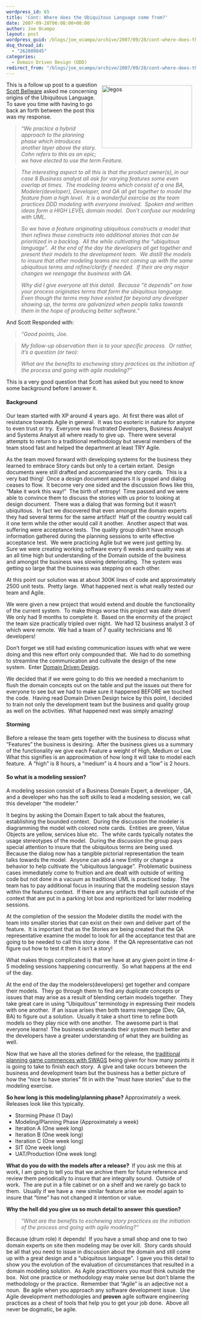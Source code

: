 ```yaml
---
wordpress_id: 65
title: 'Cont: Where does the Ubiquitous Language come from?'
date: 2007-09-28T06:08:00+00:00
author: Joe Ocampo
layout: post
wordpress_guid: /blogs/joe_ocampo/archive/2007/09/28/cont-where-does-the-ubiquitous-language-come-from.aspx
dsq_thread_id:
  - "262089845"
categories:
  - Domain Driven Design (DDD)
redirect_from: "/blogs/joe_ocampo/archive/2007/09/28/cont-where-does-the-ubiquitous-language-come-from.aspx/"
---
```

[<img src="http://lostechies.com/content/joeocampo/uploads/2011/03ContWheredoestheUbiquitousLanguagecomefr_1E31/legos_thumb.jpg" style="border: 0px none;margin: 10px" alt="legos" align="right" border="0" height="167" width="240" />](http://lostechies.com/content/joeocampo/uploads/2011/03ContWheredoestheUbiquitousLanguagecomefr_1E31/legos_2.jpg) This is a follow up post to a question <a href="http://codebetter.com/blogs/scott.bellware/archive/2007/09/25/168685.aspx" target="_blank">Scott Bellware</a> asked me concerning origins of the Ubiquitous Language. To save you time with having to go back an forth between the post this was my response.

> _&#8220;We practice a hybrid approach to the planning phase which introduces another layer above the story.&nbsp; Cohn refers to this as an epic; we have elected to use the term Feature._

> _The interesting aspect to all this is that the product owner(s), in our case 8 Business analyst all ask for varying features some even overlap at times.&nbsp; The modeling teams which consist of a one BA, Modeler(developer), Developer, and QA all get together to model the feature from a high level.&nbsp; It is a wonderful exercise as the team practices DDD modeling with everyone involved.&nbsp; Spoken and written ideas form a HIGH LEVEL domain model.&nbsp; Don&#8217;t confuse our modeling with UML.&nbsp;_ 
> 
> _So we have a feature originating ubiquitous constructs a model that then refines those constructs into additional stories that can be prioritized in a backlog.&nbsp; All the while cultivating the &#8220;ubiquitous language&#8221;.&nbsp; At the end of the day the developers all get together and present their models to the development team.&nbsp; We distill the models to insure that other modeling teams are not coming up with the same ubiquitous terms and refine/clarify if needed.&nbsp; If their are any major changes we reengage the business with QA._
> 
> _Why did I give everyone all this detail.&nbsp; Because &#8220;it depends&#8221; on how your process originates terms that form the ubiquitous language.&nbsp; Even though the terms may have existed far beyond any developer showing up, the terms are galvanized when people talks towards them in the hope of producing better software.&#8221;_

And Scott Responded with:

> _&#8220;Good points, Joe._

> _My follow-up observation then is to your specific process.&nbsp; Or rather, it&#8217;s a question (or two):_
> 
> _What are the benefits to eschewing story practices as the initiation of the process and going with agile modeling?&#8221;_

This is a very good question that Scott has asked but you need to know some background before I answer it.

#### Background

Our team started with XP around 4 years ago.&nbsp; At first there was allot of resistance towards Agile in general.&nbsp; It was too esoteric in nature for anyone to even trust or try.&nbsp; Everyone was frustrated Developers, Business Analyst and Systems Analyst all where ready to give up.&nbsp; There were several attempts to return to a traditional methodology but several members of the team stood fast and helped the department at least TRY Agile.

As the team moved forward with developing systems for the business they learned to embrace Story cards but only to a certain extant.&nbsp; Design documents were still drafted and accompanied the story cards.&nbsp; This is a very bad thing!&nbsp; Once a design document appears it is gospel and dialog ceases to flow.&nbsp; It become very one sided and the discussion flows like this, &#8220;Make it work this way!&#8221;&nbsp; The birth of entropy!&nbsp; Time passed and we were able to convince them to discuss the stories with us prior to looking at design document.&nbsp; There was a dialog that was forming but it wasn&#8217;t ubiquitous.&nbsp; In fact we discovered that even amongst the domain experts they had several terms for the same artifact!&nbsp; Half of the country would call it one term while the other would call it another.&nbsp; Another aspect that was suffering were acceptance tests.&nbsp; The quality group didn&#8217;t have enough information gathered during the planning sessions to write effective acceptance test.&nbsp; We were practicing Agile but we were just getting by.&nbsp; Sure we were creating working software every 6 weeks and quality was at an all time high but understanding of the Domain outside of the business and amongst the business was slowing deteriorating.&nbsp; The system was getting so large that the business was stepping on each other.

At this point our solution was at about 300K lines of code and approximately 2500 unit tests.&nbsp; Pretty large.&nbsp; What happened next is what really tested our team and Agile.

We were given a new project that would extend and double the functionality of the current system.&nbsp; To make things worse this project was date driven! We only had 9 months to complete it.&nbsp; Based on the enormity of the project the team size practically tripled over night.&nbsp; We had 12 business analyst 3 of which were remote.&nbsp; We had a team of 7 quality technicians and 16 developers!&nbsp; 

Don&#8217;t forget we still had existing communication issues with what we were doing and this new effort only compounded that.&nbsp; We had to do something to streamline the communication and cultivate the design of the new system.&nbsp; Enter <a href="http://www.lostechies.com/blogs/joe_ocampo/archive/2007/04/02/a-discussion-on-domain-driven-design.aspx" target="_blank">Domain Driven Design</a>. 

We decided that if we were going to do this we needed a mechanism to flush the domain concepts out on the table and put the issues out there for everyone to see but we had to make sure it happened BEFORE we touched the code.&nbsp; Having read Domain Driven Design twice by this point, I decided to train not only the development team but the business and quality group as well on the activities.&nbsp; What happened next was simply amazing!

#### Storming

Before a release the team gets together with the business to discuss what &#8220;Features&#8221; the business is desiring.&nbsp; After the business gives us a summary of the functionality we give each Feature a weight of High, Medium or Low.&nbsp; What this signifies is an approximation of how long it will take to model each feature.&nbsp; A &#8220;high&#8221; is 8 hours, a &#8220;medium&#8221; is 4 hours and a &#8220;low&#8221; is 2 hours.

#### So what is a modeling session?

A modeling session consist of a Business Domain Expert, a developer , QA, and a developer who has the soft skills to lead a modeling session, we call this developer &#8220;the modeler.&#8221;&nbsp; 

It begins by asking the Domain Expert to talk about the features, establishing the bounded context.&nbsp; During the discussion the modeler is diagramming the model with colored note cards.&nbsp; Entities are green, Value Objects are yellow, services blue etc.&nbsp; The white cards typically notates the usage stereotypes of the model.&nbsp; During the discussion the group pays special attention to insure that the ubiquitous terms are being used.&nbsp; Because the dialog now has a tangible pictorial representation the team talks towards the model.&nbsp; Anyone can add a new Entity or change a behavior to help cultivate the &#8220;ubiquitous language&#8221;.&nbsp; Problematic business cases immediately come to fruition and are dealt with outside of writing code but not done in a vacuum as traditional UML is practiced today.&nbsp; The team has to pay additional focus in insuring that the modeling session stays within the features context.&nbsp; If there are any artifacts that spill outside of the context that are put in a parking lot box and reprioritized for later modeling sessions.

At the completion of the session the Modeler distills the model with the team into smaller stories that can exist on their own and deliver part of the feature.&nbsp; It is important that as the Stories are being created that the QA representative examine the model to look for all the acceptance test that are going to be needed to call this story done.&nbsp; If the QA representative can not figure out how to test it then it isn&#8217;t a story!&nbsp; 

What makes things complicated is that we have at any given point in time 4-5 modeling sessions happening concurrently.&nbsp; So what happens at the end of the day.

At the end of the day the modelers(developers) get together and compare their models.&nbsp; They go through them to find any duplicate concepts or issues that may arise as a result of blending certain models together.&nbsp; They take great care in using &#8220;Ubiquitous&#8221; terminology in expressing their models with one another.&nbsp; If an issue arises then both teams reengage (Dev, QA, BA) to figure out a solution.&nbsp; Usually it take a short time to refine both models so they play nice with one another.&nbsp; The awesome part is that everyone learns!&nbsp; The business understands their system much better and the developers have a greater understanding of what they are building as well.

Now that we have all the stories defined for the release, the <a href="http://www.lostechies.com/blogs/joe_ocampo/archive/2007/09/12/complexity-based-programming.aspx" target="_blank">traditional planning game commences with SWAGS</a> being given for how many points it is going to take to finish each story.&nbsp; A give and take occurs between the business and development team but the business has a better picture of how the &#8220;nice to have stories&#8221; fit in with the &#8220;must have stories&#8221; due to the modeling exercise.

**So how long is this modeling/planning phase?** Approximately a week.&nbsp; Releases look like this typically.

  * Storming Phase (1 Day)
  * Modeling/Planning Phase (Approximately a week)
  * Iteration A (One week long)
  * Iteration B (One week long)
  * Iteration C (One week long)
  * SIT (One week long)
  * UAT/Production (One week long)

**What do you do with the models after a release?&nbsp;** If you ask me this at work, I am going to tell you that we archive them for future reference and review them periodically to insure that are integrally sound.&nbsp; Outside of work.&nbsp; The are put in a file cabinet or on a shelf and we rarely go back to them.&nbsp; Usually if we have a&nbsp; new similar feature arise we model again to insure that &#8220;time&#8221; has not changed it intention or value.

**Why the hell did you give us so much detail to answer this question?** 

> _&#8220;What are the benefits to eschewing story practices as the initiation of the process and going with agile modeling?&#8221;_

Because (drum role) it depends!&nbsp; If you have a small shop and one to two domain experts on site then modeling may be over kill.&nbsp; Story cards should be all that you need to issue in discussion about the domain and still come up with a great design and a &#8220;ubiquitous language&#8221;.&nbsp; I gave you this detail to show you the evolution of the evaluation of circumstances that resulted in a domain modeling solution.&nbsp; As Agile practitioners you must think outside the box.&nbsp; Not one practice or methodology may make sense but don&#8217;t blame the methodology or the practice.&nbsp; Remember that &#8220;Agile&#8221; is an adjective not a noun.&nbsp; Be agile when you approach any software development issue.&nbsp; Use Agile development methodologies and **proven** agile software engineering practices as a chest of tools that help you to get your job done.&nbsp; Above all never be dogmatic, be agile.